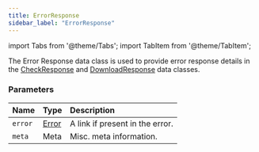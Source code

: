 ```yaml
---
title: ErrorResponse
sidebar_label: "ErrorResponse"
---
```


import Tabs from '@theme/Tabs';
import TabItem from '@theme/TabItem';

The Error Response data class is used to provide error response details in the [CheckResponse](./check-response) and [DownloadResponse](./download-response) data classes.

### Parameters

Name | Type | Description
:------ | :------ | :------
`error` | [Error](./error) | A link if present in the error.
`meta` | Meta | Misc. meta information.
